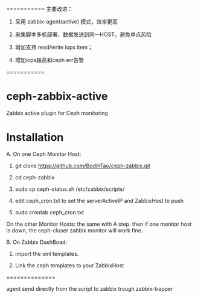 ===========
主要改进：

1. 采用 zabbix-agent(active) 模式，效率更高

2. 采集脚本多机部署，数据发送到同一HOST，避免单点风险

3. 增加支持 read/write iops item；

4. 增加iops超高和ceph err告警

===========


ceph-zabbix-active
===========

Zabbix active plugin for Ceph monitoring

Installation
===========

A. On one Ceph Monitor Host:

1.  git clone https://github.com/BodihTao/ceph-zabbix.git

2. cd ceph-zabbix

3. sudo cp ceph-status.sh /etc/zabbix/scripts/
   
4. edit ceph_cron.txt to set the serverActiveIP and ZabbixHost to push

5. sudo crontab ceph_cron.txt

On the other Monitor Hosts:
the same with A step.
then if one monitor host is down, the ceph-cluser zabbix monitor will work fine.


B. On Zabbix DashBoad:

1. import the xml templates.

2. Link the ceph templates to your ZabbixHost





==============

agent send directly from the script to zabbix trough zabbix-trapper
